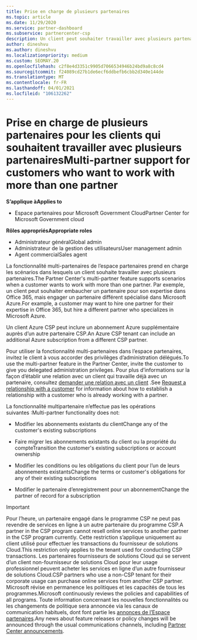 ```yaml
---
title: Prise en charge de plusieurs partenaires
ms.topic: article
ms.date: 11/29/2020
ms.service: partner-dashboard
ms.subservice: partnercenter-csp
description: Un client peut souhaiter travailler avec plusieurs partenaires dans le programme du fournisseur de solutions Cloud spécialisé dans différents services.
author: dineshvu
ms.author: dineshvu
ms.localizationpriority: medium
ms.custom: SEOMAY.20
ms.openlocfilehash: c2f8e4d3351c9905d7066534946b24bd9a8c8cd4
ms.sourcegitcommit: f24089cd27b1de6ecf6ddbefb6cbb2d340e144de
ms.translationtype: MT
ms.contentlocale: fr-FR
ms.lasthandoff: 04/01/2021
ms.locfileid: "106132262"
---
```

# <a name="multi-partner-support-for-customers-who-want-to-work-with-more-than-one-partner"></a><span data-ttu-id="72acb-103">Prise en charge de plusieurs partenaires pour les clients qui souhaitent travailler avec plusieurs partenaires</span><span class="sxs-lookup"><span data-stu-id="72acb-103">Multi-partner support for customers who want to work with more than one partner</span></span>

<span data-ttu-id="72acb-104">**S’applique à**</span><span class="sxs-lookup"><span data-stu-id="72acb-104">**Applies to**</span></span>

- <span data-ttu-id="72acb-105">Espace partenaires pour Microsoft Government Cloud</span><span class="sxs-lookup"><span data-stu-id="72acb-105">Partner Center for Microsoft Government cloud</span></span>

<span data-ttu-id="72acb-106">**Rôles appropriés**</span><span class="sxs-lookup"><span data-stu-id="72acb-106">**Appropriate roles**</span></span>

- <span data-ttu-id="72acb-107">Administrateur général</span><span class="sxs-lookup"><span data-stu-id="72acb-107">Global admin</span></span>
- <span data-ttu-id="72acb-108">Administrateur de la gestion des utilisateurs</span><span class="sxs-lookup"><span data-stu-id="72acb-108">User management admin</span></span>
- <span data-ttu-id="72acb-109">Agent commercial</span><span class="sxs-lookup"><span data-stu-id="72acb-109">Sales agent</span></span>

<span data-ttu-id="72acb-110">La fonctionnalité multi-partenaires de l’espace partenaires prend en charge les scénarios dans lesquels un client souhaite travailler avec plusieurs partenaires.</span><span class="sxs-lookup"><span data-stu-id="72acb-110">The Partner Center's multi-partner feature supports scenarios when a customer wants to work with more than one partner.</span></span> <span data-ttu-id="72acb-111">Par exemple, un client peut souhaiter embaucher un partenaire pour son expertise dans Office 365, mais engager un partenaire différent spécialisé dans Microsoft Azure.</span><span class="sxs-lookup"><span data-stu-id="72acb-111">For example, a customer may want to hire one partner for their expertise in Office 365, but hire a different partner who specializes in Microsoft Azure.</span></span>

<span data-ttu-id="72acb-112">Un client Azure CSP peut inclure un abonnement Azure supplémentaire auprès d’un autre partenaire CSP.</span><span class="sxs-lookup"><span data-stu-id="72acb-112">An Azure CSP tenant can include an additional Azure subscription from a different CSP partner.</span></span>

<span data-ttu-id="72acb-113">Pour utiliser la fonctionnalité multi-partenaires dans l’espace partenaires, invitez le client à vous accorder des privilèges d’administration délégués.</span><span class="sxs-lookup"><span data-stu-id="72acb-113">To use the multi-partner feature in the Partner Center, invite the customer to give you delegated administration privileges.</span></span> <span data-ttu-id="72acb-114">Pour plus d’informations sur la façon d’établir une relation avec un client qui travaille déjà avec un partenaire, consultez [demander une relation avec un client](request-a-relationship-with-a-customer.md) .</span><span class="sxs-lookup"><span data-stu-id="72acb-114">See [Request a relationship with a customer](request-a-relationship-with-a-customer.md) for information about how to establish a relationship with a customer who is already working with a partner.</span></span>

<span data-ttu-id="72acb-115">La fonctionnalité multipartenaire n’effectue pas les opérations suivantes&nbsp;:</span><span class="sxs-lookup"><span data-stu-id="72acb-115">Multi-partner functionality does not:</span></span>

- <span data-ttu-id="72acb-116">Modifier les abonnements existants du client</span><span class="sxs-lookup"><span data-stu-id="72acb-116">Change any of the customer's existing subscriptions</span></span>

- <span data-ttu-id="72acb-117">Faire migrer les abonnements existants du client ou la propriété du compte</span><span class="sxs-lookup"><span data-stu-id="72acb-117">Transition the customer's existing subscriptions or account ownership</span></span>

- <span data-ttu-id="72acb-118">Modifier les conditions ou les obligations du client pour l’un de leurs abonnements existants</span><span class="sxs-lookup"><span data-stu-id="72acb-118">Change the terms or customer's obligations for any of their existing subscriptions</span></span>

- <span data-ttu-id="72acb-119">Modifier le partenaire d’enregistrement pour un abonnement</span><span class="sxs-lookup"><span data-stu-id="72acb-119">Change the partner of record for a subscription</span></span>

> [!IMPORTANT]  
> <span data-ttu-id="72acb-120">Pour l’heure, un partenaire engagé dans le programme CSP ne peut pas revendre de services en ligne à un autre partenaire du programme CSP.</span><span class="sxs-lookup"><span data-stu-id="72acb-120">A partner in the CSP program cannot resell online services to another partner in the CSP program currently.</span></span> <span data-ttu-id="72acb-121">Cette restriction s’applique uniquement au client utilisé pour effectuer les transactions du fournisseur de solutions Cloud.</span><span class="sxs-lookup"><span data-stu-id="72acb-121">This restriction only applies to the tenant used for conducting CSP transactions.</span></span> <span data-ttu-id="72acb-122">Les partenaires fournisseurs de solutions Cloud qui se servent d’un client non-fournisseur de solutions Cloud pour leur usage professionnel peuvent acheter les services en ligne d’un autre fournisseur de solutions Cloud.</span><span class="sxs-lookup"><span data-stu-id="72acb-122">CSP partners who use a non-CSP tenant for their corporate usage can purchase online services from another CSP partner.</span></span> <span data-ttu-id="72acb-123">Microsoft révise en permanence les politiques et les capacités de tous les programmes.</span><span class="sxs-lookup"><span data-stu-id="72acb-123">Microsoft continuously reviews the policies and capabilities of all programs.</span></span> <span data-ttu-id="72acb-124">Toute information concernant les nouvelles fonctionnalités ou les changements de politique sera annoncée via les canaux de communication habituels, dont font partie les [annonces de l’Espace partenaires](announcements/index.md).</span><span class="sxs-lookup"><span data-stu-id="72acb-124">Any news about feature releases or policy changes will be announced through the usual communications channels, including [Partner Center announcements](announcements/index.md).</span></span>
